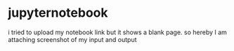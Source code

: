 # jupyternotebook
i tried to upload my notebook link but it shows a blank page. so hereby I am attaching screenshot of my input and output
